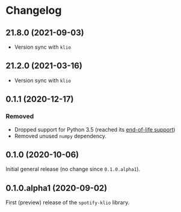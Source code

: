 # Changelog

## 21.8.0 (2021-09-03)

* Version sync with `klio`

## 21.2.0 (2021-03-16)

* Version sync with `klio`

## 0.1.1 (2020-12-17)

### Removed

* Dropped support for Python 3.5 (reached its [end-of-life support](https://www.python.org/downloads/release/python-3510/))
* Removed unused `numpy` dependency.

## 0.1.0 (2020-10-06)

Initial general release (no change since `0.1.0.alpha1`).

## 0.1.0.alpha1 (2020-09-02)

First (preview) release of the `spotify-klio` library.

